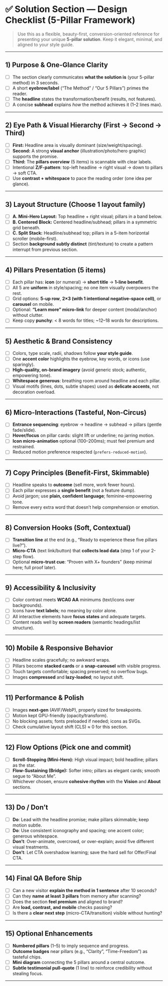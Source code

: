 # ✅ Solution Section — Design Checklist (5-Pillar Framework)

> Use this as a flexible, beauty-first, conversion-oriented reference for presenting your unique **5-pillar solution**. Keep it elegant, minimal, and aligned to your style guide.

---

## 1) Purpose & One-Glance Clarity
- [ ] The section clearly communicates **what the solution is** (your 5-pillar method) in 3 seconds.
- [ ] A short **eyebrow/label** (“The Method” / “Our 5 Pillars”) primes the reader.
- [ ] The **headline** states the transformation/benefit (results, not features).
- [ ] A concise **subhead** explains *how* the method achieves it (1–2 lines max).

---

## 2) Eye Path & Visual Hierarchy (First → Second → Third)
- [ ] **First:** Headline area is visually dominant (size/weight/spacing).
- [ ] **Second:** A strong **visual anchor** (illustration/photo/hero graphic) supports the promise.
- [ ] **Third:** The **pillars overview** (5 items) is scannable with clear labels.
- [ ] Intentional **Z/F-pattern**: top-left headline → right visual → down to pillars → soft CTA.
- [ ] Use **contrast + whitespace** to pace the reading order (one idea per glance).

---

## 3) Layout Structure (Choose 1 layout family)
- [ ] **A. Mini-Hero Layout:** Top headline + right visual; pillars in a band below.
- [ ] **B. Centered Block:** Centered headline/subhead; pillars in a symmetric grid beneath.
- [ ] **C. Split Stack:** Headline/subhead top; pillars in a 5-item horizontal scroller (mobile-first).
- [ ] Section **background subtly distinct** (tint/texture) to create a pattern interrupt from previous section.

---

## 4) Pillars Presentation (5 items)
- [ ] Each pillar has: **icon** (or numeral) → **short title** → **1-line benefit**.
- [ ] All 5 are **uniform** in style/spacing; no one item visually overpowers the rest.
- [ ] Grid options: **5-up row**, **2×3 (with 1 intentional negative-space cell)**, or **carousel** on mobile.
- [ ] Optional: **“Learn more” micro-link** for deeper content (modal/anchor) without clutter.
- [ ] Keep copy **punchy**: < 8 words for titles; ~12–18 words for descriptions.

---

## 5) Aesthetic & Brand Consistency
- [ ] Colors, type scale, radii, shadows follow **your style guide**.
- [ ] One **accent color** highlights the eyebrow, key words, or icons (use sparingly).
- [ ] **High-quality, on-brand imagery** (avoid generic stock; authentic, empowering tone).
- [ ] **Whitespace generous**: breathing room around headline and each pillar.
- [ ] Visual motifs (lines, dots, subtle shapes) used as **delicate accents**, not decoration overload.

---

## 6) Micro-Interactions (Tasteful, Non-Circus)
- [ ] **Entrance sequencing**: eyebrow → headline → subhead → pillars (gentle fade/slide).
- [ ] **Hover/focus** on pillar cards: slight lift or underline; no jarring motion.
- [ ] **Icon micro-animation** optional (100–200ms); must feel premium and restrained.
- [ ] Reduced motion preference respected (`prefers-reduced-motion`).

---

## 7) Copy Principles (Benefit-First, Skimmable)
- [ ] Headline speaks to **outcome** (sell more, work fewer hours).
- [ ] Each pillar expresses a **single benefit** (not a feature dump).
- [ ] Avoid jargon; use **plain, confident language**; feminine-empowering tone.
- [ ] Remove every extra word that doesn’t help comprehension or emotion.

---

## 8) Conversion Hooks (Soft, Contextual)
- [ ] **Transition line** at the end (e.g., “Ready to experience these five pillars live?”).
- [ ] **Micro-CTA** (text link/button) that **collects lead data** (step 1 of your 2-step flow).
- [ ] Optional **micro-trust cue**: “Proven with X+ founders” (keep minimal here; full proof later).

---

## 9) Accessibility & Inclusivity
- [ ] Color contrast meets **WCAG AA** minimums (text/icons over backgrounds).
- [ ] Icons have **text labels**; no meaning by color alone.
- [ ] All interactive elements have **focus states** and adequate targets.
- [ ] Content reads well by **screen readers** (semantic headings/list structure).

---

## 10) Mobile & Responsive Behavior
- [ ] Headline scales gracefully; no awkward wraps.
- [ ] Pillars become **stacked cards** or a **snap-carousel** with visible progress.
- [ ] Touch targets comfortable; spacing preserved; no overflow bugs.
- [ ] Images **compressed** and **lazy-loaded**; no layout shift.

---

## 11) Performance & Polish
- [ ] Images **next-gen** (AVIF/WebP), properly sized for breakpoints.
- [ ] Motion kept GPU-friendly (opacity/transform).
- [ ] No blocking assets; fonts preloaded if needed; icons as SVGs.
- [ ] Check cumulative layout shift (CLS) ≈ 0 for this section.

---

## 12) Flow Options (Pick one and commit)
- [ ] **Scroll-Stopping (Mini-Hero):** High visual impact; bold headline; pillars as the star.
- [ ] **Flow-Sustaining (Bridge):** Softer intro; pillars as elegant cards; smooth segue to “About Me”.
- [ ] Whichever chosen, ensure **cohesive rhythm** with the **Vision** and **About** sections.

---

## 13) Do / Don’t
- [ ] **Do**: Lead with the headline promise; make pillars skimmable; keep motion subtle.
- [ ] **Do**: Use consistent iconography and spacing; one accent color; generous whitespace.
- [ ] **Don’t**: Over-animate, overcrowd, or over-explain; avoid five different visual treatments.
- [ ] **Don’t**: Let CTA overshadow learning; save the hard sell for Offer/Final CTA.

---

## 14) Final QA Before Ship
- [ ] Can a new visitor **explain the method in 1 sentence** after 10 seconds?
- [ ] Can they **name at least 3 pillars** from memory after scanning?
- [ ] Does the section **feel premium** and aligned to brand?
- [ ] Are **load, contrast, and mobile** checks passing?
- [ ] Is there a **clear next step** (micro-CTA/transition) visible without hunting?

---

## 15) Optional Enhancements
- [ ] **Numbered pillars** (1–5) to imply sequence and progress.
- [ ] **Outcome badges** near pillars (e.g., “Clarity”, “Time-Freedom”) as tasteful chips.
- [ ] **Mini diagram** connecting the 5 pillars around a central outcome.
- [ ] **Subtle testimonial pull-quote** (1 line) to reinforce credibility without stealing focus.

---